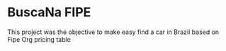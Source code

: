 # BuscaNa FIPE

This project was the objective to make easy find a car in Brazil based on Fipe Org pricing table
